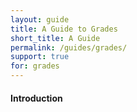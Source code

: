 ```yaml
---
layout: guide
title: A Guide to Grades
short_title: A Guide
permalink: /guides/grades/
support: true
for: grades
---
```


#### Introduction
